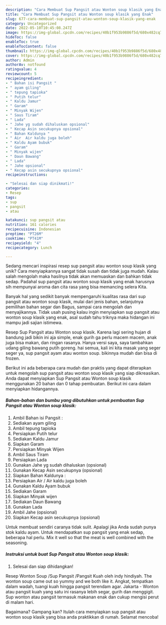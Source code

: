```yaml
---
description: "Cara Membuat Sup Pangsit atau Wonton soup klasik yang Enak"
title: "Cara Membuat Sup Pangsit atau Wonton soup klasik yang Enak"
slug: 677-cara-membuat-sup-pangsit-atau-wonton-soup-klasik-yang-enak
category: Uncategorized
date: 2022-05-10T10:45:08.247Z
image: https://img-global.cpcdn.com/recipes/40b1f953b9886f5d/680x482cq70/sup-pangsit-atau-wonton-soup-klasik-foto-resep-utama.jpg
hideToc: false
enableToc: true
enableTocContent: false
thumbnail: https://img-global.cpcdn.com/recipes/40b1f953b9886f5d/680x482cq70/sup-pangsit-atau-wonton-soup-klasik-foto-resep-utama.jpg
cover: https://img-global.cpcdn.com/recipes/40b1f953b9886f5d/680x482cq70/sup-pangsit-atau-wonton-soup-klasik-foto-resep-utama.jpg
author: Admin
authorAv: notfound
ratingvalue: 4
reviewcount: 5
recipeingredient:
- " Bahan isi Pangsit "
- " ayam giling"
- " tepung tapioka"
- " Putih telur"
- " Kaldu Jamur"
- " Garam"
- " Minyak Wijen"
- " Saus Tiram"
- " Lada"
- " Jahe yg sudah dihaluskan opsional"
- " Kecap Asin secukupnya opsional"
- " Bahan Kaldunya "
- " Air  Air kaldu juga boleh"
- " Kaldu Ayam bubuk"
- " Garam"
- " Minyak wijen"
- " Daun Bawang"
- " Lada"
- " Jahe opsional"
- " Kecap asin secukupnya opsional"
recipeinstructions:

- "Selesai dan siap dinikmati!"
categories:
- Resep
tags:
- sup
- pangsit
- atau

katakunci: sup pangsit atau 
nutrition: 161 calories
recipecuisine: Indonesian
preptime: "PT26M"
cooktime: "PT41M"
recipeyield: "4"
recipecategory: Lunch

---
```





Sedang mencari inspirasi resep sup pangsit atau wonton soup klasik yang unik? Cara menyiapkannya sangat tidak susah dan tidak juga mudah. Kalau salah mengolah maka hasilnya tidak akan memuaskan dan bahkan tidak sedap. Padahal sup pangsit atau wonton soup klasik yang enak harusnya sih mempunyai aroma dan cita rasa yang bisa memancing selera Kita.





Banyak hal yang sedikit banyak mempengaruhi kualitas rasa dari sup pangsit atau wonton soup klasik, mulai dari jenis bahan, selanjutnya pemilihan bahan segar dan Bagus, sampai cara mengolah dan menyajikannya. Tidak usah pusing kalau ingin menyiapkan sup pangsit atau wonton soup klasik yang enak,      asal sudah tahu triknya maka hidangan ini mampu jadi sajian istimewa.














Resep Sup Pangsit atau Wonton soup klasik. Karena lagi sering hujan di bandung jadi bikin ini aja simple, enak gurih ga perlu macem macem, anak juga bisa makan, dan ringan rasanya. Hanya versi saya, saya tambahkan udang giling bawang putih goreng. hai semua, kali ini kita masak yang seger seger ya, sup pangsit ayam atau wonton soup. bikinnya mudah dan bisa di frozen.






Berikut ini ada beberapa cara mudah dan praktis yang dapat diterapkan untuk mengolah sup pangsit atau wonton soup klasik yang siap dikreasikan. Anda dapat menyiapkan Sup Pangsit atau Wonton soup klasik menggunakan 20 bahan dan 0 tahap pembuatan. Berikut ini cara dalam menyiapkan hidangannya.

<!--inarticleads1-->

##### Bahan-bahan dan bumbu yang dibutuhkan untuk pembuatan Sup Pangsit atau Wonton soup klasik:

1. Ambil  Bahan isi Pangsit :
1. Sediakan  ayam giling
1. Ambil  tepung tapioka
1. Persiapkan  Putih telur
1. Sediakan  Kaldu Jamur
1. Siapkan  Garam
1. Persiapkan  Minyak Wijen
1. Ambil  Saus Tiram
1. Persiapkan  Lada
1. Gunakan  Jahe yg sudah dihaluskan (opsional)
1. Gunakan  Kecap Asin secukupnya (opsional)
1. Siapkan  Bahan Kaldunya :
1. Persiapkan  Air / Air kaldu juga boleh
1. Gunakan  Kaldu Ayam bubuk
1. Sediakan  Garam
1. Siapkan  Minyak wijen
1. Sediakan  Daun Bawang
1. Gunakan  Lada
1. Ambil  Jahe (opsional)
1. Siapkan  Kecap asin secukupnya (opsional)


Untuk membuat sendiri caranya tidak sulit. Apalagi jika Anda sudah punya stok kaldu ayam. Untuk mendapatkan sup pangsit yang enak sedap, beberapa hal perlu. Mix it well so that the meat is well combined with the seasoning. 

<!--inarticleads2-->

##### Instruksi untuk buat Sup Pangsit atau Wonton soup klasik:


1. Selesai dan siap dihidangkan!

Resep Wonton Soup /Sup Pangsit /Pangsit Kuah oleh indy hindiyah. The wonton soup came out so yummy and we both like it. Angkat, tempatkan dalam wadah, tuangi kuah hingga pangsit terendam agar. Jakarta - Wonton atau pangsit kuah yang satu ini rasanya lebih segar, gurih dan menggigit. Sup wonton atau pangsit termasuk makanan enak dan cukup mengisi perut di malam hari. 

Bagaimana? Gampang kan? Itulah cara menyiapkan sup pangsit atau wonton soup klasik yang bisa anda praktikkan di rumah. Selamat mencoba!
